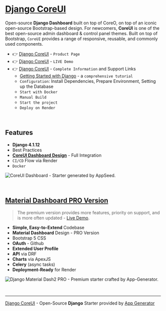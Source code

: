 # [Django CoreUI](https://app-generator.dev/product/coreui/django/)

Open-source **Django Dashboard** built on top of CoreO, on top of an iconic open-source Bootstrap-based design. For newcomers, **CoreUI** is one of the best open-source admin dashboard & control panel themes. Built on top of Bootstrap, `CoreUI` provides a range of responsive, reusable, and commonly used components. 

- 👉 [Django CoreUI](https://app-generator.dev/product/coreui/django/) - `Product Page`
- 👉 [Django CoreUI](https://django-coreui.appseed-srv1.com/) - `LIVE Demo` 
- 👉 [Django CoreUI](https://app-generator.dev/docs/products/django/coreui/index.html) - `Complete Information` and Support Links
  - [Getting Started with Django](https://app-generator.dev/docs/technologies/django/index.html) - a `comprehensive tutorial`
  - `Configuration`: Install Dependencies, Prepare Environment, Setting up the Database 
  - `Start with Docker`
  - `Manual Build`
  - `Start the project`
  - `Deploy on Render`
  
<br />

## Features

- **Django 4.1.12**
- Best Practices
- **[CoreUI Dashboard Design](https://app-generator.dev/docs/templates/bootstrap/coreui.html)** - Full Integration 
- `CI/CD` Flow via Render 
- `Docker`

![CoreUI Dashboard - Starter generated by AppSeed.](https://user-images.githubusercontent.com/51070104/171336361-b125ca1d-8936-4f4a-b662-9e45ee25f404.png)

<br />

## [Material Dashboard PRO Version](https://app-generator.dev/product/material-dashboard-pro/django/)

> The premium version provides more features, priority on support, and is more often updated - [Live Demo](https://django-material-dash2-pro.onrender.com).

- **Simple, Easy-to-Extend** Codebase
- **Material Dashboard** Design - PRO Version
- Bootstrap 5 CSS
- **OAuth** - Github
- **Extended User Profile**
- **API** via DRF 
- **Charts** via ApexJS 
- **Celery** (async tasks)
- **Deployment-Ready** for Render 

![Django Material Dash2 PRO - Premium starter crafted by App-Generator.](https://github.com/user-attachments/assets/c75c6e67-a940-4d56-9855-070f901ab5ab)

<br />

---
[Django CoreUI](https://app-generator.dev/product/coreui/django/) - Open-Source **Django** Starter provided by [App Generator](https://app-generator.dev)
